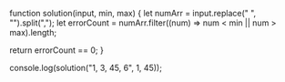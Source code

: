 function solution(input, min, max) {
  let numArr = input.replace(" ", "").split(",");
  let errorCount = numArr.filter((num) => num < min || num > max).length;

  return errorCount == 0;
}

console.log(solution("1, 3,  45, 6", 1, 45));
